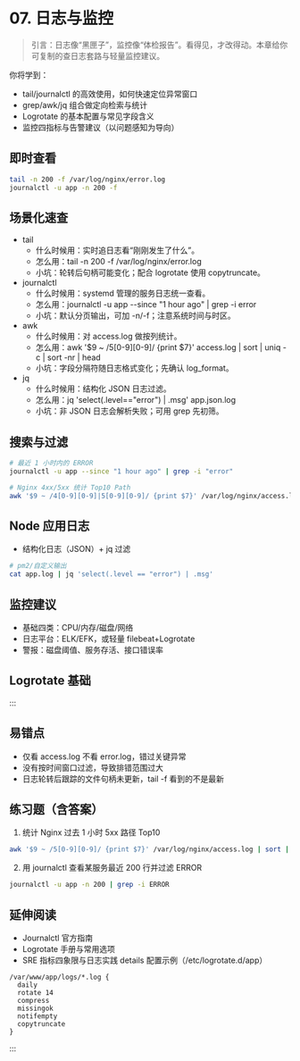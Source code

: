 # 07. 日志与监控

> 引言：日志像“黑匣子”，监控像“体检报告”。看得见，才改得动。本章给你可复制的查日志套路与轻量监控建议。

你将学到：
- tail/journalctl 的高效使用，如何快速定位异常窗口
- grep/awk/jq 组合做定向检索与统计
- Logrotate 的基本配置与常见字段含义
- 监控四指标与告警建议（以问题感知为导向）

## 即时查看

```bash
tail -n 200 -f /var/log/nginx/error.log
journalctl -u app -n 200 -f
```

## 场景化速查

- tail
  - 什么时候用：实时追日志看“刚刚发生了什么”。
  - 怎么用：tail -n 200 -f /var/log/nginx/error.log
  - 小坑：轮转后句柄可能变化；配合 logrotate 使用 copytruncate。
- journalctl
  - 什么时候用：systemd 管理的服务日志统一查看。
  - 怎么用：journalctl -u app --since "1 hour ago" | grep -i error
  - 小坑：默认分页输出，可加 -n/-f；注意系统时间与时区。
- awk
  - 什么时候用：对 access.log 做按列统计。
  - 怎么用：awk '$9 ~ /5[0-9][0-9]/ {print $7}' access.log | sort | uniq -c | sort -nr | head
  - 小坑：字段分隔符随日志格式变化；先确认 log_format。
- jq
  - 什么时候用：结构化 JSON 日志过滤。
  - 怎么用：jq 'select(.level=="error") | .msg' app.json.log
  - 小坑：非 JSON 日志会解析失败；可用 grep 先初筛。

## 搜索与过滤

```bash
# 最近 1 小时内的 ERROR
journalctl -u app --since "1 hour ago" | grep -i "error"

# Nginx 4xx/5xx 统计 Top10 Path
awk '$9 ~ /4[0-9][0-9]|5[0-9][0-9]/ {print $7}' /var/log/nginx/access.log | sort | uniq -c | sort -nr | head
```

## Node 应用日志

- 结构化日志（JSON）+ jq 过滤
```bash
# pm2/自定义输出
cat app.log | jq 'select(.level == "error") | .msg'
```

## 监控建议

- 基础四类：CPU/内存/磁盘/网络
- 日志平台：ELK/EFK，或轻量 filebeat+Logrotate
- 警报：磁盘阈值、服务存活、接口错误率

## Logrotate 基础

:::

## 易错点
- 仅看 access.log 不看 error.log，错过关键异常
- 没有按时间窗口过滤，导致排错范围过大
- 日志轮转后跟踪的文件句柄未更新，tail -f 看到的不是最新

## 练习题（含答案）
1) 统计 Nginx 过去 1 小时 5xx 路径 Top10
```bash
awk '$9 ~ /5[0-9][0-9]/ {print $7}' /var/log/nginx/access.log | sort | uniq -c | sort -nr | head
```
2) 用 journalctl 查看某服务最近 200 行并过滤 ERROR
```bash
journalctl -u app -n 200 | grep -i ERROR
```

## 延伸阅读
- Journalctl 官方指南
- Logrotate 手册与常用选项
- SRE 指标四象限与日志实践 details 配置示例（/etc/logrotate.d/app）
```
/var/www/app/logs/*.log {
  daily
  rotate 14
  compress
  missingok
  notifempty
  copytruncate
}
```
:::